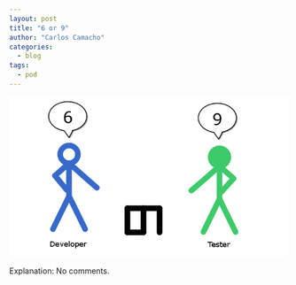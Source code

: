 ```yaml
---
layout: post
title: "6 or 9"
author: "Carlos Camacho"
categories:
  - blog
tags:
  - pod
---
```

![](/static/pod/2016-09-21-6-or-9.png)

Explanation: No comments.
